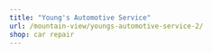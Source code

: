 ```yaml
---
title: "Young's Automotive Service"
url: /mountain-view/youngs-automotive-service-2/
shop: car repair
---
```

